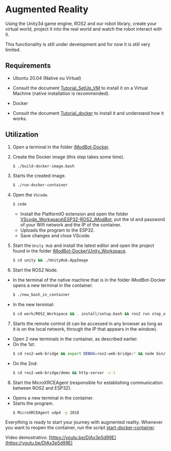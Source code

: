 # Augmented Reality

Using the Unity3d game engine, ROS2 and our robot library, create your virtual world, project it into the real world and watch the robot interact with it.

This functionality is still under development and for now it is still very limited.

## Requirements

 - Ubuntu 20.04 (Native ou Virtual)
 - Consult the document [Tutorial_SetUp_VM](https://github.com/Guilherme010101/iModBot2/blob/master/5_Augmented_Reality/Tutorial_SetUp_VM.pdf) to install it on a Virtual Machine (native installation is recommended).
 
 - Docker  
 - Consult the document [Tutorial_docker](https://github.com/Guilherme010101/iModBot2/blob/master/5_Augmented_Reality/Tutorial_docker.pdf) to install it and understand how it works.


## Utilization

1. Open a terminal in the folder [iModBot-Docker](https://github.com/Guilherme010101/iModBot2/tree/master/5_Augmented_Reality/iModBot-Docker).
   
2. Create the Docker image (this step takes some time).
    ```bash
    $ ./build-docker-image.bash
    ```
3. Starts the created image.
    ```bash
    $ ./run-docker-container
    ```
4.  Open the `VScode`.
    ```bash
    $ code
    ```
	  -  Install the PlatformIO extension and open the folder [VScode_Workspace\ESP32-ROS2_iModBot](https://github.com/Guilherme010101/iModBot2/tree/master/5_Augmented_Reality/iModBot-Docker/VScode_Workspace/ESP32-ROS2_iModBot), put the id and password of your Wifi network and the IP of the container.
	  - Uploads the program to the ESP32.
	  - Save changes and close VScode.
    
5. Start the `Unity Hub` and install the latest editor and open the project found in the folder [iModBot-Docker\Unity_Workspace](https://github.com/Guilherme010101/iModBot2/tree/master/5_Augmented_Reality/iModBot-Docker/Unity_Workspace/iModBot-UnityRos2).
    ```bash
    $ cd unity && ./UnityHub.AppImage
    ```
6.  Start the ROS2 Node.
 - In the terminal of the native machine that is in the folder iModBot-Docker opens a new terminal in the container.
    ```bash
    $ ./new_bash_in_container
    ```
 - In the new terminal:
    ```bash
    $ cd work/ROS2_Workspace && . install/setup.bash && ros2 run stop_oncollision oncollision
    ```
7. Starts the remote control (it can be accessed in any browser as long as it is on the local network, through the IP that appears in the window).
- Open 2 new terminals in the container, as described earlier.
- On the 1st:
    ```bash
    $ cd ros2-web-bridge && export DEBUG=ros2-web-bridge:* && node bin/rosbridge.js
    ```
- On the 2nd:
    ```bash
    $ cd ros2-web-bridge/demo && http-server -c-1
    ```
 
8. Start the MicroXRCEAgent (responsible for establishing communication between ROS2 and ESP32).
- Opens a new terminal in the container.
- Starts the program.
    ```bash
    $ MicroXRCEAgent udp4 -p 2018
    ```
Everything is ready to start your journey with augmented reality.
Whenever you want to reopen the container, run the script [start-docker-container](https://github.com/Guilherme010101/iModBot2/blob/master/5_Augmented_Reality/iModBot-Docker/start-docker-container.bash).

Video demostrativo: [https://youtu.be/DlAx3p5d99E](https://youtu.be/DlAx3p5d99E)
